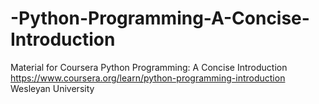 # -Python-Programming-A-Concise-Introduction
Material for Coursera  Python Programming: A Concise Introduction 
https://www.coursera.org/learn/python-programming-introduction
Wesleyan University
